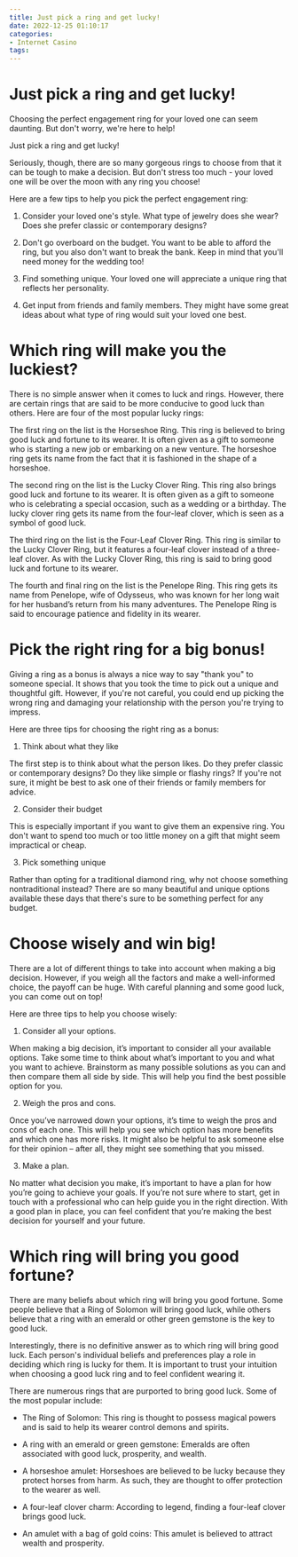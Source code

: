 ```yaml
---
title: Just pick a ring and get lucky!
date: 2022-12-25 01:10:17
categories:
- Internet Casino
tags:
---
```



#  Just pick a ring and get lucky!

Choosing the perfect engagement ring for your loved one can seem daunting. But don't worry, we're here to help!

Just pick a ring and get lucky!

Seriously, though, there are so many gorgeous rings to choose from that it can be tough to make a decision. But don't stress too much - your loved one will be over the moon with any ring you choose!

Here are a few tips to help you pick the perfect engagement ring:

1. Consider your loved one's style. What type of jewelry does she wear? Does she prefer classic or contemporary designs?

2. Don't go overboard on the budget. You want to be able to afford the ring, but you also don't want to break the bank. Keep in mind that you'll need money for the wedding too!

3. Find something unique. Your loved one will appreciate a unique ring that reflects her personality.

4. Get input from friends and family members. They might have some great ideas about what type of ring would suit your loved one best.

#  Which ring will make you the luckiest?

There is no simple answer when it comes to luck and rings. However, there are certain rings that are said to be more conducive to good luck than others. Here are four of the most popular lucky rings:

The first ring on the list is the Horseshoe Ring. This ring is believed to bring good luck and fortune to its wearer. It is often given as a gift to someone who is starting a new job or embarking on a new venture. The horseshoe ring gets its name from the fact that it is fashioned in the shape of a horseshoe.

The second ring on the list is the Lucky Clover Ring. This ring also brings good luck and fortune to its wearer. It is often given as a gift to someone who is celebrating a special occasion, such as a wedding or a birthday. The lucky clover ring gets its name from the four-leaf clover, which is seen as a symbol of good luck.

The third ring on the list is the Four-Leaf Clover Ring. This ring is similar to the Lucky Clover Ring, but it features a four-leaf clover instead of a three-leaf clover. As with the Lucky Clover Ring, this ring is said to bring good luck and fortune to its wearer.

The fourth and final ring on the list is the Penelope Ring. This ring gets its name from Penelope, wife of Odysseus, who was known for her long wait for her husband’s return from his many adventures. The Penelope Ring is said to encourage patience and fidelity in its wearer.

#  Pick the right ring for a big bonus!

Giving a ring as a bonus is always a nice way to say "thank you" to someone special. It shows that you took the time to pick out a unique and thoughtful gift. However, if you're not careful, you could end up picking the wrong ring and damaging your relationship with the person you're trying to impress.

Here are three tips for choosing the right ring as a bonus:

1. Think about what they like

The first step is to think about what the person likes. Do they prefer classic or contemporary designs? Do they like simple or flashy rings? If you're not sure, it might be best to ask one of their friends or family members for advice.

2. Consider their budget

This is especially important if you want to give them an expensive ring. You don't want to spend too much or too little money on a gift that might seem impractical or cheap.

3. Pick something unique

Rather than opting for a traditional diamond ring, why not choose something nontraditional instead? There are so many beautiful and unique options available these days that there's sure to be something perfect for any budget.

#  Choose wisely and win big!

There are a lot of different things to take into account when making a big decision. However, if you weigh all the factors and make a well-informed choice, the payoff can be huge. With careful planning and some good luck, you can come out on top!

Here are three tips to help you choose wisely:

1. Consider all your options.

When making a big decision, it’s important to consider all your available options. Take some time to think about what’s important to you and what you want to achieve. Brainstorm as many possible solutions as you can and then compare them all side by side. This will help you find the best possible option for you.

2. Weigh the pros and cons.

Once you’ve narrowed down your options, it’s time to weigh the pros and cons of each one. This will help you see which option has more benefits and which one has more risks. It might also be helpful to ask someone else for their opinion – after all, they might see something that you missed.

3. Make a plan.

No matter what decision you make, it’s important to have a plan for how you’re going to achieve your goals. If you’re not sure where to start, get in touch with a professional who can help guide you in the right direction. With a good plan in place, you can feel confident that you’re making the best decision for yourself and your future.

#  Which ring will bring you good fortune?

There are many beliefs about which ring will bring you good fortune. Some people believe that a Ring of Solomon will bring good luck, while others believe that a ring with an emerald or other green gemstone is the key to good luck.

Interestingly, there is no definitive answer as to which ring will bring good luck. Each person's individual beliefs and preferences play a role in deciding which ring is lucky for them. It is important to trust your intuition when choosing a good luck ring and to feel confident wearing it.

There are numerous rings that are purported to bring good luck. Some of the most popular include:

- The Ring of Solomon: This ring is thought to possess magical powers and is said to help its wearer control demons and spirits.

- A ring with an emerald or green gemstone: Emeralds are often associated with good luck, prosperity, and wealth.

- A horseshoe amulet: Horseshoes are believed to be lucky because they protect horses from harm. As such, they are thought to offer protection to the wearer as well.

- A four-leaf clover charm: According to legend, finding a four-leaf clover brings good luck.

- An amulet with a bag of gold coins: This amulet is believed to attract wealth and prosperity.